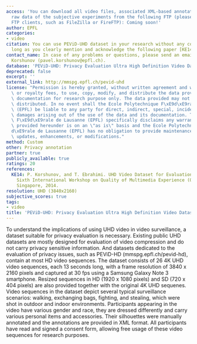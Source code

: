 ```yaml
---
access: 'You can download all video files, associated XML-based annotations, and the
  raw data of the subjective experiments from the following FTP (please use dedicated
  FTP clients, such as FileZilla or FireFTP): Coming soon!'
author: EPFL
categories:
- video
citation: You can use PEViD-UHD dataset in your research without any conditions, as
  long as you clearly mention and acknowledge the following paper [KE14].
contact_name: In case of any problems or questions, please send an email to Pavel
  Korshunov (pavel.korshunov@epfl.ch).
database: 'PEViD-UHD: Privacy Evaluation Ultra High Definition Video Dataset'
deprecated: false
excerpt: ''
external_link: http://mmspg.epfl.ch/pevid-uhd
license: "Permission is hereby granted, without written agreement and without license\
  \ or royalty fees, to use, copy, modify, and distribute the data provided and its\
  \ documentation for research purpose only. The data provided may not be commercially\
  \ distributed. In no event shall the Ecole Polytechnique F\xE9d\xE9rale de Lausanne\
  \ (EPFL) be liable to any party for direct, indirect, special, incidental, or consequential\
  \ damages arising out of the use of the data and its documentation. The Ecole Polytechnique\
  \ F\xE9d\xE9rale de Lausanne (EPFL) specifically disclaims any warranties. The data\
  \ provided hereunder is on an \"as is\" basis and the Ecole Polytechnique F\xE9\
  d\xE9rale de Lausanne (EPFL) has no obligation to provide maintenance, support,\
  \ updates, enhancements, or modifications."
method: Custom
other: Privacy annotation
partner: true
publicly_available: true
ratings: 20
references:
  KE14: P. Korshunov, and T. Ebrahimi. UHD Video Dataset for Evaluation of Privacy.
    Sixth International Workshop on Quality of Multimedia Experience (QoMEX 2014),
    Singapore, 2014.
resolution: UHD (3840x2160)
subjective_scores: true
tags:
- video
title: 'PEViD-UHD: Privacy Evaluation Ultra High Definition Video Dataset'
---
```


To understand the implications of using UHD video in video surveillance, a dataset suitable for privacy evaluation is necessary. Existing public UHD datasets are mostly designed for evaluation of video compression and do not carry privacy sensitive information. And datasets dedicated to the evaluation of privacy issues, such as PEViD-HD (mmspg.epfl.ch/pevid-hd), contain at most HD video sequences. The dataset consists of 26 4K UHD video sequences, each 13 seconds long, with a frame resolution of 3840 x 2160 pixels and captured at 30 fps using a Samsung Galaxy Note 3 smartphone. Resized sequences in HD (1920 x 1080 pixels) and SD (720 x 404 pixels) are also provided together with the original 4K UHD sequenes. Video sequences in the dataset depict several typical surveillance scenarios: walking, exchanging bags, fighting, and stealing, which were shot in outdoor and indoor environments. Participants appearing in the video have various gender and race, they are dressed differently and carry various personal items and accessories. Their silhouettes were manually annotated and the annotations are provided in XML format. All participants have read and signed a consent form, allowing free usage of these video sequences for research purposes.
